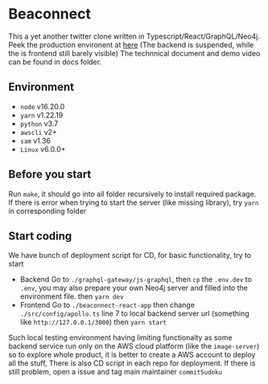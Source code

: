 # Beaconnect

This a yet another twitter clone written in Typescript/React/GraphQL/Neo4j.  
Peek the production environent at [here](http://www.beaconnet.online) (The backend is suspended, while the is frontend still barely visible)
The technnical document and demo video can be found in docs folder.

## Environment

- `node` v16.20.0
- `yarn` v1.22.19
- `python` v3.7
- `awscli` v2+
- `sam` v1.36
- `Linux` v6.0.0+

## Before you start

Run `make`, it should go into all folder recursively to install required package.  
If there is error when trying to start the server (like missing library), try `yarn` in corresponding folder

## Start coding

We have bunch of deployment script for CD, for basic functionality, try to start 
- Backend
Go to `./graphql-gateway/js-graphql`, then `cp` the `.env.dev` to `.env`, you may also prepare your own Neo4j server and filled into the environment file. then `yarn dev`
- Frontend
Go to `./beaconnect-react-app` then change `./src/config/apollo.ts` line 7 to local backend server url (something like `http://127.0.0.1/3000`) then `yarn start`  

Such local testing environment having limiting functionalty as some backend service run only on the AWS cloud platform (like the `image-server`) so to explore whole product, it is better to create a AWS account to deploy all the stuff, There is also CD script in each repo for deployment. If there is still problem, open a issue and tag main maintainer `commitSudoku`
